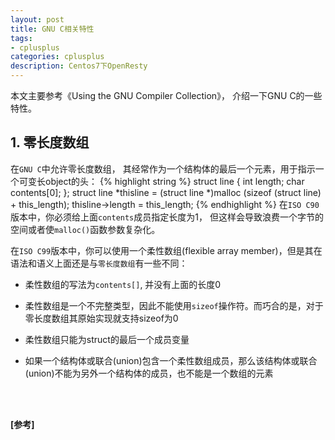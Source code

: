 ```yaml
---
layout: post
title: GNU C相关特性
tags:
- cplusplus
categories: cplusplus
description: Centos7下OpenResty
---
```


本文主要参考《Using the GNU Compiler Collection》， 介绍一下GNU C的一些特性。

<!-- more -->



## 1. 零长度数组

在```GNU C```中允许零长度数组， 其经常作为一个结构体的最后一个元素，用于指示一个可变长object的头：
{% highlight string %}
struct line {
int length;
char contents[0];
};
struct line *thisline = (struct line *)malloc (sizeof (struct line) + this_length);
thisline->length = this_length;
{% endhighlight %}
在```ISO C90```版本中，你必须给上面```contents```成员指定长度为1， 但这样会导致浪费一个字节的空间或者使```malloc()```函数参数复杂化。

在```ISO C99```版本中，你可以使用一个柔性数组(flexible array member)，但是其在语法和语义上面还是与```零长度数组```有一些不同：

* 柔性数组的写法为```contents[]```, 并没有上面的长度0

* 柔性数组是一个不完整类型，因此不能使用```sizeof```操作符。而巧合的是，对于零长度数组其原始实现就支持sizeof为0

* 柔性数组只能为struct的最后一个成员变量

* 如果一个结构体或联合(union)包含一个柔性数组成员，那么该结构体或联合(union)不能为另外一个结构体的成员，也不能是一个数组的元素








<br />
<br />

**[参考]**



<br />
<br />
<br />





